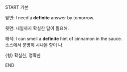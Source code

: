 START
기본

앞면:
I need a **definite** answer by tomorrow.

뒷면:
내일까지 확실한 답이 필요해.

해석:
I can smell a **definite** hint of cinnamon in the sauce.  
소스에서 분명히 시나몬 향이 나.

{형} 확실한, 명확한
<!--ID: 1747104094499-->
END